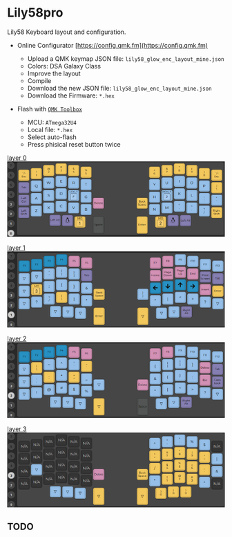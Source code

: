 
# Lily58pro

Lily58 Keyboard layout and configuration.

- Online Configurator [https://config.qmk.fm](https://config.qmk.fm)
  - Upload a QMK keymap JSON file: `lily58_glow_enc_layout_mine.json`
  - Colors: DSA Galaxy Class
  - Improve the layout
  - Compile
  - Download the new JSON file: `lily58_glow_enc_layout_mine.json`
  - Download the Firmware: `*.hex`

- Flash with [`QMK Toolbox`](https://github.com/qmk/qmk_toolbox) 
  - MCU: `ATmega32U4`
  - Local file: `*.hex`
  - Select auto-flash
  - Press phisical reset button twice

[layer 0](0.png)
![layer 0](0.png)

[layer 1](1.png)
![layer 1](1.png)

[layer 2](2.png)
![layer 2](2.png)

[layer 3](3.png)
![layer 3](3.png)

## TODO

